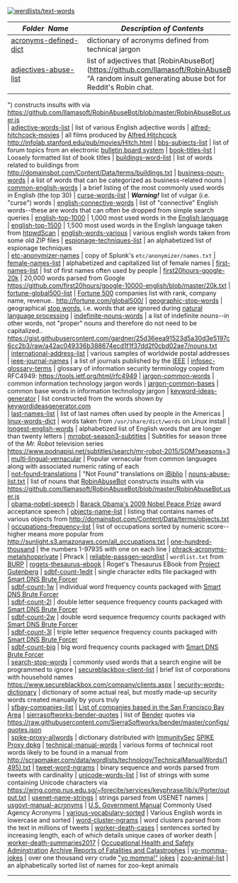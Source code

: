 [![werdlists/text-words](https://img.shields.io/badge/werdlists-text_words-purple.svg?logo=github&style=popout&longCache=true)](# "werdlists/text-words")

|&nbsp;&nbsp;&nbsp;&nbsp;&nbsp;&nbsp;_Folder&nbsp;&nbsp;Name_&nbsp;&nbsp;&nbsp;&nbsp;&nbsp;&nbsp;| _Description of Contents_
|:--------------------|--------------------------------------------------------------------------------------------------------------------------------------------------------
| [acronyms-defined-dict](acronyms-defined-dict.txt) | dictionary of acronyms defined from technical jargon 
| [adjectives-abuse-list](adjectives-abuse-list.txt) | list of adjectives that [RobinAbuseBot](https://github.com/llamasoft/RobinAbuseBot "A random insult generating abuse bot for Reddit's Robin chat.
") constructs insults with via <https://github.com/llamasoft/RobinAbuseBot/blob/master/RobinAbuseBot.user.js>  
| [adjective-words-list](adjective-words-list.txt) | list of various English adjective words 
| [alfred-hitchcock-movies](alfred-hitchcock-movies.md) | all films produced by [Alfred Hitchcock](http://www.imdb.com/name/nm0000033/ "Alfred Hitchcock - IMDb") <http://infolab.stanford.edu/pub/movies/Hitch.html> 
| [bbs-subjects-list](bbs-subjects-list.txt) | list of forum topics from an electronic [bulletin board system](https://wikipedia.org/wiki/Bulletin_board_system "BBS") 
| [book-titles-list](book-titles-list.txt.xz) | Loosely formatted list of book titles 
| [buildings-word-list](buildings-word-list.txt) | list of words related to buildings from <http://domainsbot.com/Content/Data/terms/buildings.txt> 
| [business-noun-words](business-noun-words.txt) | a list of words that can be categorized as business-related nouns 
| [common-english-words](common-english-words.txt) | a brief listing of the most commonly used words in English (the top 30) 
| [curse-words-list](curse-words-list.txt) | _**Warning!**_ list of vulgar (i.e. "curse") words 
| [english-connective-words](english-connective-words.txt) | list of "connective" English words--these are words that can often be dropped from simple search queries 
| [english-top-1000](english-top-1000.txt) | 1,000 most used words in the [English language](https://wikipedia.org/wiki/English_language)
| [english-top-1500](english-top-1500.txt) | 1,500 most used words in the English language taken from [htpwdScan](https://github.com/lijiejie/htpwdScan "A python HTTP weak pass scanner")
| [english-words-various](english-words-various.txt.xz) | various english words taken from some old ZIP files 
| [espionage-techniques-list](espionage-techniques-list.txt) | an alphabetized list of espionage techniques  
| [etc-anonymizer-names](etc-anonymizer-names.txt) | copy of Splunk's `etc/anonymizer/names.txt` 
| [female-names-list](female-names-list.txt) | alphabetized and capitalized list of female names 
| [first-names-list](first-names-list.txt) | list of first names often used by people 
| [first20hours-google-20k](first20hours-google-20k.txt) | 20,000 words parsed from Google <https://github.com/first20hours/google-10000-english/blob/master/20k.txt> 
| [fortune-global500-list](fortune-global500-list.txt) | [Fortune 500](https://wikipedia.org/wiki/Fortune_500) companies list with rank, company name, revenue.. <http://fortune.com/global500/> 
| [geographic-stop-words](geographic-stop-words.txt) | geographical [stop words](https://wikipedia.org/wiki/Stop_words), i.e. words that are ignored during [natural language processing](https://wikipedia.org/wiki/Natural-language_processing) 
| [indefinite-nouns-words](indefinite-nouns-words.txt) |  a list of indefinite nouns--in other words, not "proper" nouns and therefore do not need to be capitalized.. <https://gist.githubusercontent.com/gardner/25d36eea91523d5a30d3e5197c6cc2b3/raw/a42ac049336b388674ecd1f1f37dd2f0cbd02ae7/nouns.txt>  
| [international-address-list](international-address-list.txt.xz) | various samples of worldwide postal addresses  
| [ieee-journal-names](ieee-journal-names.txt) | a list of journals published by the [IEEE](https://ieee.org "Institute of Electrical and Electronic Engineers") 
| [infosec-glossary-terms](infosec-glossary-terms.txt) | glossary of information security terminology copied from RFC4949: <https://tools.ietf.org/html/rfc4949> 
| [jargon-common-words](jargon-common-words.txt) | common information technology jargon words 
| [jargon-common-bases](jargon-common-bases.txt) | common base words in information technology jargon 
| [keyword-ideas-generator](keyword-ideas-generator.txt) | list constructed from the words shown by [keywordideasgenerator.com](https://www.keywordideasgenerator.com)  
| [last-names-list](last-names-list.txt) | list of last names often used by people in the Americas 
| [linux-words-dict](linux-words-dict.txt) | words taken from `/usr/share/dict/words` on Linux install 
| [longest-english-words](longest-english-words.txt) | alphabetized list of English words that are longer than twenty letters 
| [mrrobot-season3-subtitles](mrrobot-season3-subtitles.txt) | Subtitles for season three of the _Mr. Robot_ television series <https://www.podnapisi.net/subtitles/search/mr-robot-2015/SOM?seasons=3> 
| [multi-lingual-vernacular](multi-lingual-vernacular.txt.xz) | Popular vernacular from common languages along with associated numeric rating of each  
| [not-found-translations](not-found-translations.txt) | "Not Found" translations on [iBiblio](http://ibiblio.org) 
| [nouns-abuse-list.txt](nouns-abuse-list.txt) | list of nouns that [RobinAbuseBot](https://github.com/llamasoft/RobinAbuseBot "A random insult generating abuse bot for Reddit's Robin chat.") constructs insults with via <https://github.com/llamasoft/RobinAbuseBot/blob/master/RobinAbuseBot.user.js>  
| [obama-nobel-speech](obama-nobel-speech.txt) | [Barack Obama's 2009 Nobel Peace Prize](https://wikipedia.org/wiki/2009_Nobel_Peace_Prize#Barack_Obama) award acceptance speech 
| [objects-name-list](objects-name-list.txt) | listing that contains names of various objects from <http://domainsbot.com/Content/Data/terms/objects.txt> 
| [occupations-frequency-list](occupations-frequency-list.txt.xz) |  list of occupations sorted by numeric score--higher means more popular from <http://sunlight.s3.amazonaws.com/all_occupations.txt> 
| [one-hundred-thousand](one-hundred-thousand.txt) | the numbers 1-97935 with one on each line 
| [phrack-acronyms-metalshopprivate](phrack-acronyms-metalshopprivate.txt) | Phrack
| [reliable-passgen-wordlist](reliable-passgen-wordlist.txt) | `wordlist.txt` from [BURP](https://github.com/jwmarshall/BURP "Beaituful Unique Reliable Password generator") 
| [rogets-thesaurus-ebook](rogets-thesaurus-ebook.txt.xz) | Roget's Thesaurus EBook from [Project Gutenberg](https://www.gutenberg.org) 
| [sdbf-count-1edit](sdbf-count-1edit.txt) | single character edits file packaged with [Smart DNS Brute Forcer](https://github.com/jfrancois/SDBF)  
| [sdbf-count-1w](sdbf-count-1w.txt.xz) | individual word frequency counts packaged with [Smart DNS Brute Forcer](https://github.com/jfrancois/SDBF)  
| [sdbf-count-2l](sdbf-count-2l.txt) | double letter sequence frequency counts packaged with [Smart DNS Brute Forcer](https://github.com/jfrancois/SDBF)  
| [sdbf-count-2w](sdbf-count-2w.txt.gz) | double word sequence frequency counts packaged with [Smart DNS Brute Forcer](https://github.com/jfrancois/SDBF)  
| [sdbf-count-3l](sdbf-count-3l.txt) | triple letter sequence frequency counts packaged with [Smart DNS Brute Forcer](https://github.com/jfrancois/SDBF)  
| [sdbf-count-big](sdbf-count-big.txt) | big word frequency counts packaged with [Smart DNS Brute Forcer](https://github.com/jfrancois/SDBF)  
| [search-stop-words](search-stop-words.txt) | commonly used words that a search engine will be programmed to ignore
| [secureblackbox-client-list](secureblackbox-client-list.txt) | brief list of corporations with household names <https://www.secureblackbox.com/company/clients.aspx> 
| [security-words-dictionary](security-words-dictionary.txt) | dictionary of some actual real, but mostly made-up security words created manually by yours truly  
| [sfbay-companies-list](sfbay-companies-list.txt) | [List of companies based in the San Francisco Bay Area](https://wikipedia.org/wiki/List_of_companies_based_in_the_San_Francisco_Bay_Area) 
| [sierrasoftworks-bender-quotes](sierrasoftworks-bender-quotes.json) | list of [Bender](https://wikipedia.org/wiki/Bender_(Futurama)) quotes via <https://raw.githubusercontent.com/SierraSoftworks/bender/master/configs/quotes.json>  
| [spike-proxy-allwords](spike-proxy-allwords.txt) | dictionary distributed with [ImmunitySec](http://www.immunitysec.com/ "Immunity Inc.") [SPIKE Proxy dpkg](https://packages.debian.org/sid/net/spikeproxy) 
| [technical-manual-words](technical-manual-words.txt) | various forms of technical root words likely to be found in a manual from <http://scrapmaker.com/data/wordlists/technology/TechnicalManualWords(1495).txt> 
| [tweet-word-ngrams](tweet-word-ngrams.txt.xz) |  binary sequence and words parsed from tweets with cardinality 
| [unicode-words-list](unicode-words-list.txt) |  list of strings with some containing Unicode characters via <https://wing.comp.nus.edu.sg/~forecite/services/keyphrase/lib/x/Porter/output.txt> 
| [usenet-name-strings](usenet-name-strings.txt) |  strings parsed from USENET names 
| [usgovt-manual-acronyms](usgovt-manual-acronyms.txt) | [U.S. Government Manual](https://usgovernmentmanual.gov) Commonly Used Agency Acronyms 
| [various-vocabulary-sorted](various-vocabulary-sorted.txt) | Various English words in lowercase and sorted 
| [word-cluster-ngrams](word-cluster-ngrams.txt) | word clusters parsed from the text in millions of tweets 
| [worker-death-cases](worker-death-cases.txt) | sentences sorted by increasing length, each of which details unique cases of worker death 
| [worker-death-summaries2017](worker-death-summaries2017.csv) | [Occupational Health and Safety Adminstration](https://osha.gov "United States Department of Labor") [Archive Reports of Fatalities and Catastrophes](https://www.osha.gov/dep/fatcat/dep_fatcat_archive.html "Fatality Inspection Data Incident Files for Federal/State Summaries") 
| [yo-momma-jokes](yo-momma-jokes.txt) | over one thousand _very_ crude ["yo momma!" jokes](https://yomamajokesgalore.com/ "Yo Mama Jokes Galore!") 
| [zoo-animal-list](zoo-animal-list.txt) | an alphabetically sorted list of names for zoo-kept animals 

* * *


